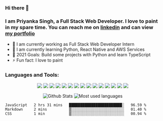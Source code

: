 ### Hi there 👋

### I am Priyanka Singh, a Full Stack Web Developer. I love to paint in my spare time. You can reach me on [linkedin](https://www.linkedin.com/in/priyanka-singh-94014719/) and can view [my portfolio](https://laughing-beaver-beb436.netlify.app/)

- 🔭 I am currently working as Full Stack Web Developer Intern
- 🌱 I am currently learning Python, React Native and AWS Services
- 🥅 2021 Goals: Build some projects with Python and learn TypeScript
- ⚡ Fun fact: I love to paint


### Languages and Tools:
<p align="center">
  <img src="https://img.shields.io/badge/javascript%20-%23323330.svg?&style=for-the-badge&logo=javascript&logoColor=%23F7DF1E"/> 
  <img src="https://img.shields.io/badge/node.js%20-%2343853D.svg?&style=for-the-badge&logo=node.js&logoColor=white"/> 
  <img src="https://img.shields.io/badge/html5%20-%23E34F26.svg?&style=for-the-badge&logo=html5&logoColor=white"/> 
  <img src="https://img.shields.io/badge/css3%20-%231572B6.svg?&style=for-the-badge&logo=css3&logoColor=white"/> 
  <img src="https://img.shields.io/badge/markdown-%23000000.svg?&style=for-the-badge&logo=markdown&logoColor=white"/> 
  <img src="https://img.shields.io/badge/express.js%20-%23404d59.svg?&style=for-the-badge"/> 
  <img src="https://img.shields.io/badge/react%20-%2320232a.svg?&style=for-the-badge&logo=react&logoColor=%2361DAFB"/> 
  <img src="https://img.shields.io/badge/bootstrap%20-%23563D7C.svg?&style=for-the-badge&logo=bootstrap&logoColor=white"/> 
  <img src="https://img.shields.io/badge/jquery%20-%230769AD.svg?&style=for-the-badge&logo=jquery&logoColor=white"/> 
  <img src="https://img.shields.io/badge/git%20-%23F05033.svg?&style=for-the-badge&logo=git&logoColor=white"/> 
  <img src="https://img.shields.io/badge/github%20-%23121011.svg?&style=for-the-badge&logo=github&logoColor=white"/> 
  <img src="https://img.shields.io/badge/heroku%20-%23430098.svg?&style=for-the-badge&logo=heroku&logoColor=white"/> 
  <img src="https://img.shields.io/badge/mysql-%2300f.svg?&style=for-the-badge&logo=mysql&logoColor=white"/> 
  <img src ="https://img.shields.io/badge/MongoDB-%234ea94b.svg?&style=for-the-badge&logo=mongodb&logoColor=white"/> 
  <img src="https://img.shields.io/badge/travis-ci%20-%232B2F33.svg?&style=for-the-badge&logo=travis&logoColor=white"/> 
</p>
 


<p align="center">
  <img alt="Github Stats" src="https://github-readme-stats-1-git-master.singhpri30.vercel.app/api?username=singhpri30&show_icons=true&theme=synthwave" />
  <img align="top" alt="Most used languages" src="https://github-readme-stats-1-git-master.singhpri30.vercel.app//api/top-langs/?username=singhpri30&theme=nightowl&layout=compact" />
</p>

<!--START_SECTION:waka-->
```text
JavaScript   2 hrs 31 mins   ████████████████████████░   96.59 % 
Markdown     2 mins          ▒░░░░░░░░░░░░░░░░░░░░░░░░   01.40 % 
CSS          1 min           ▒░░░░░░░░░░░░░░░░░░░░░░░░   00.94 % 
```
<!--END_SECTION:waka-->


